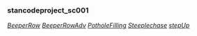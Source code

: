 ### stancodeproject_sc001
*[BeeperRow](https://github.com/landonrex/stancodeproject/blob/main/stancodeproject/BeeperRow.py)*
*[BeeperRowAdv](https://github.com/landonrex/stancodeproject/blob/main/stancodeproject/BeeperRowAdv.py)*
*[PotholeFilling](https://github.com/landonrex/stancodeproject/blob/main/stancodeproject/PotholeFilling.py)*
*[Steeplechase](https://github.com/landonrex/stancodeproject/blob/main/stancodeproject/Steeplechase.py)*
*[stepUp](https://github.com/landonrex/stancodeproject/blob/main/stancodeproject/StepUp.py)*
